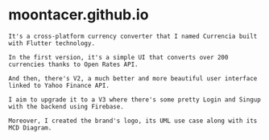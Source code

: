 # moontacer.github.io
    It's a cross-platform currency converter that I named Currencia built with Flutter technology.
    
    In the first version, it's a simple UI that converts over 200 currencies thanks to Open Rates API. 

    And then, there's V2, a much better and more beautiful user interface linked to Yahoo Finance API. 
    
    I aim to upgrade it to a V3 where there's some pretty Login and Singup with the backend using Firebase.
    
    Moreover, I created the brand's logo, its UML use case along with its MCD Diagram.
